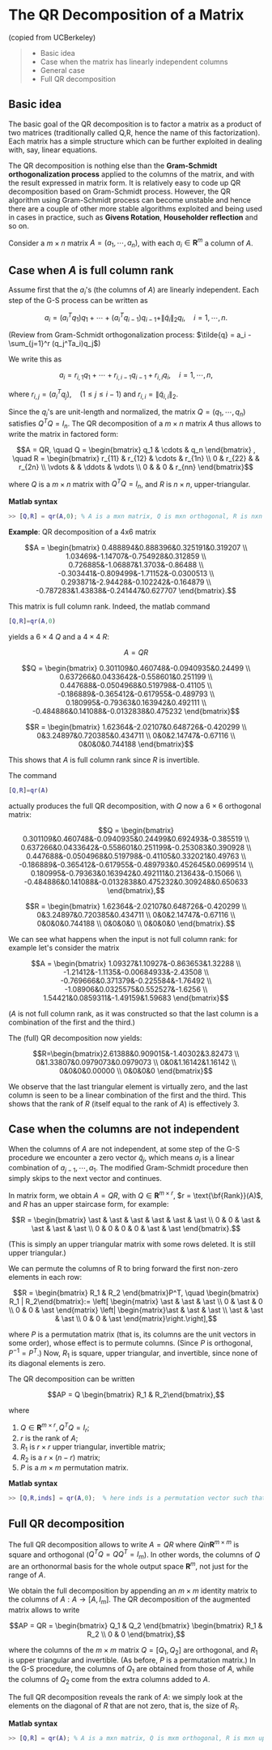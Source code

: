 # The QR Decomposition of a Matrix

(copied from UCBerkeley)

> - Basic idea
> - Case when the matrix has linearly independent columns 
> - General case
> - Full QR decomposition

## Basic idea

The basic goal of the QR decomposition is to factor a matrix as a product of two matrices (traditionally called Q,R, hence the name of this factorization). Each matrix has a simple structure which can be further exploited in dealing with, say, linear equations.

The QR decomposition is nothing else than the **Gram-Schmidt orthogonalization process** applied to the columns of the matrix, and with the result expressed in matrix form. It is relatively easy to code up QR decomposition based on Gram-Schmidt process. However, the QR algorithm using Gram-Schmidt process can become unstable and hence there are a couple of other more stable algorithms exploited and being used in cases in practice, such as **Givens Rotation**, **Householder reflection** and so on.

Consider a $m \times n$ matrix $A = (a_1,\cdots,a_n)$, with each $a_i\in\mathbf{R}^m$ a column of $A$.

## Case when $A$ is full column rank

Assume first that the $a_i$'s (the columns of $A$) are linearly independent. Each step of the G-S process can be written as

$$a_i = (a_i^Tq_1)q_1+ \cdots + (a_{i}^Tq_{i-1})q_{i-1} + \|\tilde{q}_i\|_2 q_i,\quad i=1,\cdots,n.$$

(Review from Gram-Schmidt orthogonalization process: $\tilde{q} = a_i - \sum_{j=1}^r (q_j^Ta_i)q_j$)

We write this as

$$a_i = r_{i,1}q_1+ \cdots + r_{i,i-1}q_{i-1} + r_{i,i} q_i,\quad i=1,\cdots,n,$$

where $r_{i,j} = (a_i^Tq_j),\quad (1\le j\le i-1)$ and $r_{i,i} = \|\tilde{q}_{i,i}\|_2$.

Since the $q_i$'s are unit-length and normalized, the matrix $Q = (q_1,\cdots,q_n)$ satisfies $Q^TQ = I_n$. The QR decomposition of a $m \times n$ matrix $A$ thus allows to write the matrix in factored form:

$$A = QR, \quad Q = \begin{bmatrix} q_1 & \cdots & q_n \end{bmatrix} , \quad R = \begin{bmatrix} r_{11} & r_{12} & \cdots & r_{1n} \\ 0 & r_{22} & & r_{2n} \\ \vdots & & \ddots & \vdots \\ 0 & & 0 & r_{nn} \end{bmatrix}$$

where $Q$ is a $m \times n$ matrix with $Q^TQ = I_n$, and $R$ is $n \times n$, upper-triangular.

**Matlab syntax**

```matlab
>> [Q,R] = qr(A,0); % A is a mxn matrix, Q is mxn orthogonal, R is nxn upper triangular
```

**Example**: QR decomposition of a 4x6 matrix

$$A = \begin{bmatrix} 0.488894&0.888396&0.325191&0.319207 \\ 1.03469&-1.14707&-0.754928&0.312859 \\ 0.726885&-1.06887&1.3703&-0.86488 \\ -0.303441&-0.809499&-1.71152&-0.0300513 \\ 0.293871&-2.94428&-0.102242&-0.164879 \\ -0.787283&1.43838&-0.241447&0.627707 \end{bmatrix}.$$

This matrix is full column rank. Indeed, the matlab command 

```matlab
[Q,R]=qr(A,0)
```

yields a $6 \times 4$ $Q$ and a $4 \times 4$ $R$:

$$A=QR$$

$$Q = \begin{bmatrix} 0.301109&0.460748&-0.0940935&0.24499 \\ 0.637266&0.0433642&-0.558601&0.251199 \\ 0.447688&-0.0504968&0.519798&-0.41105 \\ -0.186889&-0.365412&-0.617955&-0.489793 \\ 0.180995&-0.79363&0.163942&0.492111 \\ -0.484886&0.141088&-0.0132838&0.475232 \end{bmatrix}$$

$$R = \begin{bmatrix} 1.62364&-2.02107&0.648726&-0.420299 \\ 0&3.24897&0.720385&0.434711 \\ 0&0&2.14747&-0.67116 \\ 0&0&0&0.744188 \end{bmatrix}$$

This shows that $A$ is full column rank since $R$ is invertible.

The command

```matlab
[Q,R]=qr(A)
```

actually produces the full QR decomposition, with $Q$ now a $6 \times 6$ orthogonal matrix:

$$Q = \begin{bmatrix} 0.301109&0.460748&-0.0940935&0.24499&0.692493&-0.385519 \\ 0.637266&0.0433642&-0.558601&0.251199&-0.253083&0.390928 \\ 0.447688&-0.0504968&0.519798&-0.41105&0.332021&0.49763 \\ -0.186889&-0.365412&-0.617955&-0.489793&0.452645&0.0699514 \\ 0.180995&-0.79363&0.163942&0.492111&0.213643&-0.15066 \\ -0.484886&0.141088&-0.0132838&0.475232&0.309248&0.650633 \end{bmatrix},$$

$$R = \begin{bmatrix} 1.62364&-2.02107&0.648726&-0.420299 \\ 0&3.24897&0.720385&0.434711 \\ 0&0&2.14747&-0.67116 \\ 0&0&0&0.744188 \\ 0&0&0&0 \\ 0&0&0&0 \end{bmatrix}.$$

We can see what happens when the input is not full column rank: for example let's consider the matrix

$$A = \begin{bmatrix} 1.09327&1.10927&-0.863653&1.32288 \\ -1.21412&-1.1135&-0.00684933&-2.43508 \\ -0.769666&0.371379&-0.225584&-1.76492 \\ -1.08906&0.0325575&0.552527&-1.6256 \\ 1.54421&0.0859311&-1.49159&1.59683 \end{bmatrix}$$

($A$ is not full column rank, as it was constructed so that the last column is a combination of the first and the third.)

The (full) QR decomposition now yields:

$$R=\begin{bmatrix}2.61388&0.909015&-1.40302&3.82473 \\ 0&1.33807&0.0979073&0.0979073 \\ 0&0&1.16142&1.16142 \\ 0&0&0&0.00000 \\ 0&0&0&0 \end{bmatrix}$$

We observe that the last triangular element is virtually zero, and the last column is seen to be a linear combination of the first and the third. This shows that the rank of $R$ (itself equal to the rank of $A$) is effectively $3$.

## Case when the columns are not independent

When the columns of $A$ are not independent, at some step of the G-S procedure we encounter a zero vector $\tilde{q}_j$, which means $a_{j}$ is a linear combination of $a_{j-1},\cdots,a_1$. The modified Gram-Schmidt procedure then simply skips to the next vector and continues.

In matrix form, we obtain $A = QR$, with $Q \in \mathbf{R}^{m \times r}$, $r = \text{\bf{Rank}}(A)$, and $R$ has an upper staircase form, for example:

$$R = \begin{bmatrix} \ast & \ast & \ast & \ast & \ast & \ast \\ 0 & 0 & \ast & \ast & \ast & \ast \\ 0 & 0 & 0 & 0 & \ast & \ast \end{bmatrix}.$$

(This is simply an upper triangular matrix with some rows deleted. It is still upper triangular.)

We can permute the columns of R to bring forward the first non-zero elements in each row:

$$R = \begin{bmatrix} R_1 & R_2 \end{bmatrix}P^T, \quad \begin{bmatrix} R_1 | R_2\end{bmatrix}:= \left[ \begin{matrix} \ast & \ast & \ast \\ 0 & \ast & 0 \\ 0 & 0 & \ast \end{matrix} \left| \begin{matrix}\ast & \ast & \ast \\ \ast & \ast & \ast \\  0 & 0 & \ast \end{matrix}\right.\right],$$

where $P$ is a permutation matrix (that is, its columns are the unit vectors in some order), whose effect is to permute columns. (Since $P$ is orthogonal, $P^{-1} = P^T$.) Now, $R_1$ is square, upper triangular, and invertible, since none of its diagonal elements is zero.

The QR decomposition can be written

$$AP = Q \begin{bmatrix} R_1 & R_2\end{bmatrix},$$

where

1. $Q \in \mathbf{R}^{m \times r}, Q^TQ=I_r$;
2. $r$ is the rank of $A$;
3. $R_1$ is $r \times r$ upper triangular, invertible matrix;
4. $R_2$ is a $r \times (n -r)$ matrix;
5. $P$ is a $m \times m$ permutation matrix.

**Matlab syntax**

```matlab
>> [Q,R,inds] = qr(A,0);  % here inds is a permutation vector such that A(:,inds) = Q*R
```

## Full QR decomposition

The full QR decomposition allows to write $A = QR$ where $Q in \mathbf{R}^{m \times m}$ is square and orthogonal ($Q^TQ = QQ^T = I_m$). In other words, the columns of $Q$ are an orthonormal basis for the whole output space $\mathbf{R}^m$, not just for the range of $A$.

We obtain the full decomposition by appending an $m \times m$ identity matrix to the columns of $A: A \rightarrow [A,I_m]$. The QR decomposition of the augmented matrix allows to write

$$AP = QR = \begin{bmatrix} Q_1 & Q_2 \end{bmatrix} \begin{bmatrix} R_1 & R_2 \\ 0 & 0 \end{bmatrix},$$

where the columns of the $m \times m$ matrix $Q = [Q_1,Q_2]$ are orthogonal, and $R_1$ is upper triangular and invertible. (As before, $P$ is a permutation matrix.) In the G-S procedure, the columns of $Q_1$ are obtained from those of $A$, while the columns of $Q_2$ come from the extra columns added to $A$.

The full QR decomposition reveals the rank of $A$: we simply look at the elements on the diagonal of $R$ that are not zero, that is, the size of $R_1$.

**Matlab syntax**

```matlab
>> [Q,R] = qr(A); % A is a mxn matrix, Q is mxm orthogonal, R is mxn upper triangular
```